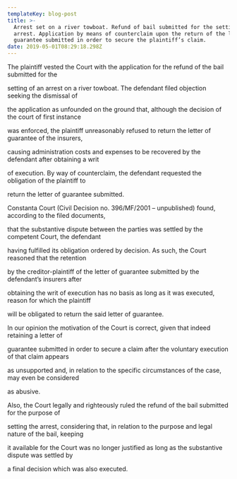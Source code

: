 ```yaml
---
templateKey: blog-post
title: >-
  Arrest set on a river towboat. Refund of bail submitted for the setting of an
  arrest. Application by means of counterclaim upon the return of the letter of
  guarantee submitted in order to secure the plaintiff’s claim.
date: 2019-05-01T08:29:18.298Z
---
```

The plaintiff vested the Court with the application for the refund of the bail submitted for the

setting of an arrest on a river towboat. The defendant filed objection seeking the dismissal of

the application as unfounded on the ground that, although the decision of the court of first instance

was enforced, the plaintiff unreasonably refused to return the letter of guarantee of the insurers,

causing administration costs and expenses to be recovered by the defendant after obtaining a writ

of execution. By way of counterclaim, the defendant requested the obligation of the plaintiff to

return the letter of guarantee submitted.



 



Constanta Court (Civil Decision no. 396/MF/2001 – unpublished) found, according to the filed documents,

that the substantive dispute between the parties was settled by the competent Court, the defendant

having fulfilled its obligation ordered by decision. As such, the Court reasoned that the retention

by the creditor-plaintiff of the letter of guarantee submitted by the defendant’s insurers after

obtaining the writ of execution has no basis as long as it was executed, reason for which the plaintiff

will be obligated to return the said letter of guarantee.



 



In our opinion the motivation of the Court is correct, given that indeed retaining a letter of

guarantee submitted in order to secure a claim after the voluntary execution of that claim appears

as unsupported and, in relation to the specific circumstances of the case, may even be considered

as abusive.



 



Also, the Court legally and righteously ruled the refund of the bail submitted for the purpose of

setting the arrest, considering that, in relation to the purpose and legal nature of the bail, keeping

it available for the Court was no longer justified as long as the substantive dispute was settled by

a final decision which was also executed.

